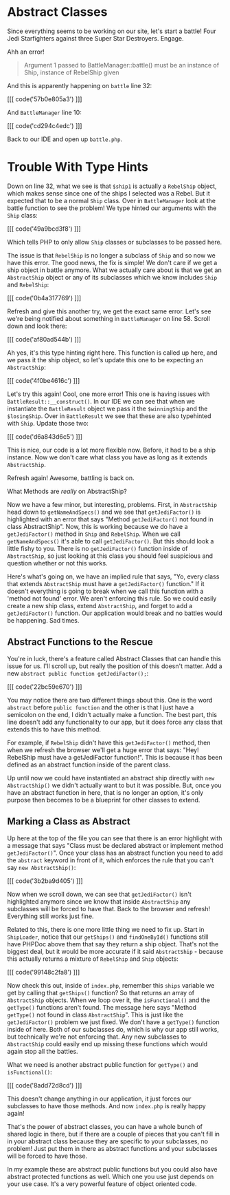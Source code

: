 # Abstract Classes

Since everything seems to be working on our site, let's start a battle!
Four Jedi Starfighters against three Super Star Destroyers. Engage.

Ahh an error!
 
> Argument 1 passed to BattleManager::battle() must be an instance of Ship, instance of RebelShip given

And this is apparently happening on `battle` line 32:

[[[ code('57b0e805a3') ]]]

And `BattleManager` line 10:

[[[ code('cd294c4edc') ]]]

Back to our IDE and open up `battle.php`. 

# Trouble With Type Hints

Down on line 32, what we see is that `$ship1` is actually a `RebelShip`
object, which makes sense since one of the ships I selected was a Rebel. But
it expected that to be a normal `Ship` class. Over in `BattleManager` look
at the battle function to see the problem! We type hinted our arguments with the
`Ship` class:

[[[ code('49a9bcd3f8') ]]]

Which tells PHP to only allow `Ship` classes or subclasses to be passed here.

The issue is that `RebelShip` is no longer a subclass of `Ship` and so now we have this
error. The good news, the fix is simple! We don't care if we get a ship object in battle anymore.
What we actually care about is that we get an `AbstractShip` object or any of its subclasses
which we know includes `Ship` and `RebelShip`:

[[[ code('0b4a317769') ]]]

Refresh and give this another try, we get the exact same error. Let's see we're being
notified about something in `BattleManager` on line 58. Scroll down and look there:

[[[ code('af80ad544b') ]]]
 
Ah yes, it's this type hinting right here. This function is called up here, and we pass it the
ship object, so let's update this one to be expecting an `AbstractShip`:

[[[ code('4f0be4616c') ]]]

Let's try this again! Cool, one more error! This one is having issues with `BattleResult::__construct()`.
In our IDE we can see that when we instantiate the `BattleResult` object we pass it the `$winningShip` and
the `$losingShip`. Over in `BattleResult` we see that these are also typehinted with `Ship`. 
Update those two:

[[[ code('d6a843d6c5') ]]]
 
This is nice, our code is a lot more flexible now. Before, it had to be a ship instance. Now
we don't care what class you have as long as it extends `AbstractShip`. 

Refresh again! Awesome, battling is back on.

What Methods are *really* on AbstractShip?

Now we have a few minor, but interesting, problems. First, in `AbstractShip` head down to
`getNameAndSpecs()` and we see that `getJediFactor()` is highlighted with an error that says
"Method `getJediFactor()` not found in class AbstractShip". Now, this is working because we do have
a `getJediFactor()` method in `Ship` and `RebelShip`. When we call `getNameAndSpecs()` it's able to 
call `getJediFactor()`. But this should look a little fishy to you. There is no `getJediFactor()` 
function inside of `AbstractShip`, so just looking at this class you should feel suspicious and 
question whether or not this works. 

Here's what's going on, we have an implied rule that says, "Yo, every class that extends `AbstractShip`
must have a `getJediFactor()` function." If it doesn't everything is going to break when we call this
function with a 'method not found' error. We aren't enforcing this rule. So we could easily create a new 
ship class, extend `AbstractShip`, and forget to add a `getJediFactor()` function. Our application would 
break and no battles would be happening. Sad times. 

## Abstract Functions to the Rescue

You're in luck, there's a feature called Abstract Classes that can handle this issue for us. I'll scroll
up, but really the position of this doesn't matter. Add a new `abstract public function getJediFactor();`:

[[[ code('22bc59e670') ]]]

You may notice there are two different things about this. One is the word `abstract` before `public function`
and the other is that I just have a semicolon on the end, I didn't actually make a function. The best part, 
this line doesn't add any functionality to our app, but it does force any class that extends this
to have this method. 

For example, if `RebelShip` didn't have this `getJediFactor()` method, then when we refresh the browser
we'll get a huge error that says: "Hey! RebelShip must have a getJediFactor function!". This is because 
it has been defined as an abstract function inside of the parent class.

Up until now we could have instantiated an abstract ship directly with `new AbstractShip()` we didn't
actually want to but it was possible. But, once you have an abstract function in here, that is no longer 
an option, it's only purpose then becomes to be a blueprint for other classes to extend.

## Marking a Class as Abstract

Up here at the top of the file you can see that there is an error highlight with a message that says
"Class must be declared abstract or implement method `getJediFactor()`". Once your class has an
abstract function you need to add the `abstract` keyword in front of it, which enforces the rule that
you can't say `new AbstractShip()`:

[[[ code('3b2ba9d405') ]]]

Now when we scroll down, we can see that `getJediFactor()` isn't highlighted anymore since we know that
inside `AbstractShip` any subclasses will be forced to have that. Back to the browser and refresh! 
Everything still works just fine.

Related to this, there is one more little thing we need to fix up. Start in `ShipLoader`, notice that our
`getShips()` and `findOneById()` functions still have PHPDoc above them that say they return a ship object.
That's not the biggest deal, but it would be more accurate if it said `AbstractShip` - because this actually
returns a mixture of `RebelShip` and `Ship` objects:

[[[ code('99148c2fa8') ]]]

Now check this out, inside of `index.php`, remember this `ships` variable we get by calling that `getShips()` 
function? So that returns an array of `AbstractShip` objects. When we loop over it, the `isFunctional()` and 
the `getType()` functions aren't found. The message here says "Method `getType()` not found in class `AbstractShip`".
This is just like the `getJediFactor()` problem we just fixed. We don't have a `getType()` function inside of here.
Both of our subclasses do, which is why our app still works, but technically we're not enforcing that. Any new
subclasses to `AbstractShip` could easily end up missing these functions which would again stop all the battles.

What we need is another abstract public function for `getType()` and `isFunctional()`:

[[[ code('8add72d8cd') ]]]

This doesn't change anything in our application, it just forces our subclasses to have those methods.
And now `index.php` is really happy again!

That's the power of abstract classes, you can have a whole bunch of shared logic in there, but if there are a
couple of pieces that you can't fill in in your abstract class because they are specific to your subclasses,
no problem! Just put them in there as abstract functions and your subclasses will be forced to have those.
 
In my example these are abstract public functions but you could also have abstract protected functions as well.
Which one you use just depends on your use case. It's a very powerful feature of object oriented code.

